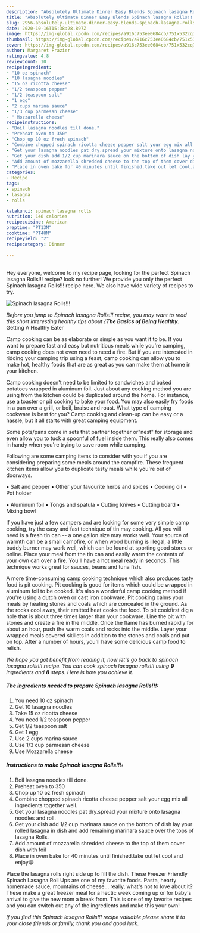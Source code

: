 ```yaml
---
description: "Absolutely Ultimate Dinner Easy Blends Spinach lasagna Rolls!!!"
title: "Absolutely Ultimate Dinner Easy Blends Spinach lasagna Rolls!!!"
slug: 2956-absolutely-ultimate-dinner-easy-blends-spinach-lasagna-rolls
date: 2020-10-16T15:38:28.897Z
image: https://img-global.cpcdn.com/recipes/a916c753ee0684cb/751x532cq70/spinach-lasagna-rolls-recipe-main-photo.jpg
thumbnail: https://img-global.cpcdn.com/recipes/a916c753ee0684cb/751x532cq70/spinach-lasagna-rolls-recipe-main-photo.jpg
cover: https://img-global.cpcdn.com/recipes/a916c753ee0684cb/751x532cq70/spinach-lasagna-rolls-recipe-main-photo.jpg
author: Margaret Frazier
ratingvalue: 4.8
reviewcount: 10
recipeingredient:
- "10 oz spinach"
- "10 lasagna noodles"
- "15 oz ricotta cheese"
- "1/2 teaspoon pepper"
- "1/2 teaspoon salt"
- "1 egg"
- "2 cups marina sauce"
- "1/3 cup parmesan cheese"
- " Mozzarella cheese"
recipeinstructions:
- "Boil lasagna noodles till done."
- "Preheat oven to 350"
- "Chop up 10 oz fresh spinach"
- "Combine chopped spinach ricotta cheese pepper salt your egg mix all ingredients together well."
- "Get your lasagna noodles pat dry.spread your mixture onto lasagna noodles and roll."
- "Get your dish add 1/2 cup marinara sauce on the bottom of dish lay your rolled lasagna in dish and add remaining marinara sauce over the tops of lasagna Rolls."
- "Add amount of mozzarella shredded cheese to the top of them cover dish with foil"
- "Place in oven bake for 40 minutes until finished.take out let cool.and enjoy😁"
categories:
- Recipe
tags:
- spinach
- lasagna
- rolls

katakunci: spinach lasagna rolls 
nutrition: 148 calories
recipecuisine: American
preptime: "PT13M"
cooktime: "PT48M"
recipeyield: "2"
recipecategory: Dinner

---
```

<br>
Hey everyone, welcome to my recipe page, looking for the perfect Spinach lasagna Rolls!!! recipe? look no further! We provide you only the perfect Spinach lasagna Rolls!!! recipe here. We also have wide variety of recipes to try.
<br>


![Spinach lasagna Rolls!!!](https://img-global.cpcdn.com/recipes/a916c753ee0684cb/751x532cq70/spinach-lasagna-rolls-recipe-main-photo.jpg)

<i>Before you jump to Spinach lasagna Rolls!!! recipe, you may want to read this short interesting healthy tips about {<strong>The Basics of Being Healthy</strong>.</i>
Getting A Healthy Eater

    
Camp cooking can be as elaborate or simple as you want it to be. If you want to prepare fast and easy but nutritious meals while you're camping, camp cooking does not even need to need a fire. But if you are interested in ridding your camping trip using a feast, camp cooking can allow you to make hot, healthy foods that are as great as you can make them at home in your kitchen.

Camp cooking doesn't need to be limited to sandwiches and baked potatoes wrapped in aluminum foil.  Just about any cooking method you are using from the kitchen could be duplicated around the home. For instance, use a toaster or pit cooking to bake your food. You may also easily fry foods in a pan over a grill, or boil, braise and roast. What type of camping cookware is best for you? Camp cooking and clean-up can be easy or a hassle, but it all starts with great camping equipment.

Some pots/pans come in sets that partner together or"nest" for storage and even allow you to tuck a spoonful of fuel inside them. This really also comes in handy when you're trying to save room while camping.

Following are some camping items to consider with you if you are considering preparing some meals around the campfire. These frequent kitchen items allow you to duplicate tasty meals while you're out of doorways.

• Salt and pepper
• Other your favourite herbs and spices
• Cooking oil
• Pot holder

• Aluminum foil
• Tongs and spatula
• Cutting knives
• Cutting board
• Mixing bowl


If you have just a few campers and are looking for some very simple camp cooking, try the easy and fast technique of tin may cooking. All you will need is a fresh tin can -- a one gallon size may works well. Your source of warmth can be a small campfire, or when wood burning is illegal, a little buddy burner may work well, which can be found at sporting good stores or online. Place your meal from the tin can and easily warm the contents of your own can over a fire. You'll have a hot meal ready in seconds.  This technique works great for sauces, beans and tuna fish.

A more time-consuming camp cooking technique which also produces tasty food is pit cooking. Pit cooking is good for items which could be wrapped in aluminum foil to be cooked.  It's also a wonderful camp cooking method if you're using a dutch oven or cast iron cookware. Pit cooking calms your meals by heating stones and coals which are concealed in the ground. As the rocks cool away, their emitted heat cooks the food. To pit cookfirst dig a hole that is about three times larger than your cookware. Line the pit with stones and create a fire in the middle. Once the flame has burned rapidly for about an hour, push the warm coals and rocks into the middle. Layer your wrapped meals covered skillets in addition to the stones and coals and put on top. After a number of hours, you'll have some delicious camp food to relish.


<i>We hope you got benefit from reading it, now let's go back to spinach lasagna rolls!!! recipe. You can cook spinach lasagna rolls!!! using <strong>9</strong> ingredients and <strong>8</strong> steps. Here is how you achieve it.
</i>

##### The ingredients needed to prepare Spinach lasagna Rolls!!!:

1. You need 10 oz spinach
1. Get 10 lasagna noodles
1. Take 15 oz ricotta cheese
1. You need 1/2 teaspoon pepper
1. Get 1/2 teaspoon salt
1. Get 1 egg
1. Use 2 cups marina sauce
1. Use 1/3 cup parmesan cheese
1. Use  Mozzarella cheese


##### Instructions to make Spinach lasagna Rolls!!!:

1. Boil lasagna noodles till done.
1. Preheat oven to 350
1. Chop up 10 oz fresh spinach
1. Combine chopped spinach ricotta cheese pepper salt your egg mix all ingredients together well.
1. Get your lasagna noodles pat dry.spread your mixture onto lasagna noodles and roll.
1. Get your dish add 1/2 cup marinara sauce on the bottom of dish lay your rolled lasagna in dish and add remaining marinara sauce over the tops of lasagna Rolls.
1. Add amount of mozzarella shredded cheese to the top of them cover dish with foil
1. Place in oven bake for 40 minutes until finished.take out let cool.and enjoy😁


Place the lasagna rolls right side up to fill the dish. These Freezer Friendly Spinach Lasagna Roll Ups are one of my favorite foods. Pasta, hearty homemade sauce, mountains of cheese… really, what&#39;s not to love about it? These make a great freezer meal for a hectic week coming up or for baby&#39;s arrival to give the new mom a break from. This is one of my favorite recipes and you can switch out any of the ingredients and make this your own! 

<i>If you find this Spinach lasagna Rolls!!! recipe valuable please share it to your close friends or family, thank you and good luck.</i>

